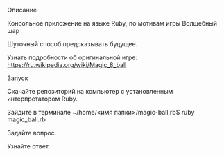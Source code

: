 ﻿Описание

Консольное приложение на языке Ruby, по мотивам игры Волшебный шар

Шуточный способ предсказывать будущее.

Узнать подробности об оригинальной игре:  https://ru.wikipedia.org/wiki/Magic_8_ball

Запуск

Скачайте репозиторий на компьютер с установленным интерпретатором Ruby.

Зайдите в терминале ~/home/<имя папки>/magic-ball.rb$ ruby magic_ball.rb

Задайте вопрос.

Узнайте ответ.
